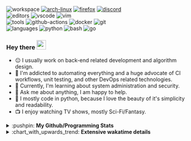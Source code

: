 ![workspace](https://img.shields.io/static/v1?label=&message=workspace:&color=555&style=flat-square)
[![arch-linux](https://img.shields.io/static/v1?logo=arch-linux&label=&message=Arch%20Linux&color=111&logoColor=AAA&style=flat-square)](https://archlinux.org)
[![firefox](https://img.shields.io/static/v1?logo=firefox-browser&label=&message=Firefox&color=111&logoColor=AAA&style=flat-square)](https://mozilla.org/en-US/firefox/)
[![discord](https://img.shields.io/static/v1?logo=discord&label=&message=Discord&color=111&logoColor=AAA&style=flat-square)](https://discord.gg/B8rf3xxgbJ)
<br>
![editors](https://img.shields.io/static/v1?label=&message=editors:&color=555&style=flat-square)
![vscode](https://img.shields.io/static/v1?logo=visual-studio-code&label=&message=vscode&color=111&logoColor=AAA&style=flat-square)
![vim](https://img.shields.io/static/v1?logo=vim&label=&message=vim&color=111&logoColor=AAA&style=flat-square)
<br>
![tools](https://img.shields.io/static/v1?label=&message=tools:&color=555&style=flat-square)
![github-actions](https://img.shields.io/static/v1?logo=github-actions&label=&message=github%20actions&color=111&logoColor=AAA&style=flat-square)
![docker](https://img.shields.io/static/v1?logo=docker&label=&message=docker&color=111&logoColor=AAA&style=flat-square)
![git](https://img.shields.io/static/v1?logo=git&label=&message=git&color=111&logoColor=AAA&style=flat-square)
<br>
![languages](https://img.shields.io/static/v1?label=&message=languages:&color=555&style=flat-square)
![python](https://img.shields.io/static/v1?logo=python&label=&message=python&color=111&logoColor=AAA&style=flat-square&link=)
![bash](https://img.shields.io/static/v1?logo=gnu-bash&label=&message=bash&color=111&logoColor=AAA&style=flat-square)
![go](https://img.shields.io/static/v1?logo=go&label=&message=golang&color=111&logoColor=AAA&style=flat-square)

<!-- Load profile visitor count, but don't display it, keep it as a private stat, no need to show off (888)-->
[](https://visitor-badge.glitch.me/badge?page_id=ItsDrike.ItsDrike)

### Hey there <img src="https://media.giphy.com/media/hvRJCLFzcasrR4ia7z/giphy.gif" width="25px">

- :neutral_face: I usually work on back-end related development and algorithm design.
- :man: I'm addicted to automating everything and a huge advocate of CI workflows, unit testing, and other DevOps related technologies.
- :seedling: Currently, I'm learning about system administration and security.
- :speech_balloon: Ask me about anything, I am happy to help.
- :snake: I mostly code in python, because I love the beauty of it's simplicity and readability.
- :tv: I enjoy watching TV shows, mostly Sci-Fi/Fantasy.

<details>
 <summary>:pushpin: <b>My Github/Programming Stats</b></summary>

 <a href="https://github.com/ItsDrike"><img height="180px" src="https://github-readme-stats.vercel.app/api?username=ItsDrike&show_icons=true&theme=darcula&line_height=27"></a>
 <a href="https://wakatime.com/@itsdrike"><img height="180px" src="https://github-readme-stats.vercel.app/api/wakatime?username=itsdrike&layout=compact&theme=darcula"></a>
 <br>
 <a href="https://github.com/ItsDrike"><img height="182px" src="https://github-readme-streak-stats.herokuapp.com/?user=ItsDrike&theme=dark"></a>
 <a href="https://github.com/ItsDrike"><img height="181px" src="https://github-readme-stats.vercel.app/api/top-langs/?username=ItsDrike&layout=compact&theme=darcula"></a>
  
</details>

<details>
 <summary>:chart_with_upwards_trend: <b>Extensive wakatime details</b></summary>
 
<!--START_SECTION:waka-->
**I'm a Night 🦉** 

```text
🌞 Morning    52 commits     █░░░░░░░░░░░░░░░░░░░░░░░░   5.89% 
🌆 Daytime    312 commits    ████████░░░░░░░░░░░░░░░░░   35.33% 
🌃 Evening    334 commits    █████████░░░░░░░░░░░░░░░░   37.83% 
🌙 Night      185 commits    █████░░░░░░░░░░░░░░░░░░░░   20.95%

```
📅 **I'm Most Productive on Monday** 

```text
Monday       213 commits    ██████░░░░░░░░░░░░░░░░░░░   24.12% 
Tuesday      121 commits    ███░░░░░░░░░░░░░░░░░░░░░░   13.7% 
Wednesday    129 commits    ███░░░░░░░░░░░░░░░░░░░░░░   14.61% 
Thursday     136 commits    ███░░░░░░░░░░░░░░░░░░░░░░   15.4% 
Friday       81 commits     ██░░░░░░░░░░░░░░░░░░░░░░░   9.17% 
Saturday     72 commits     ██░░░░░░░░░░░░░░░░░░░░░░░   8.15% 
Sunday       131 commits    ███░░░░░░░░░░░░░░░░░░░░░░   14.84%

```


📊 **This Week I Spent My Time On** 

```text
💬 Programming Languages: 
Python                   7 hrs 43 mins       ████████████░░░░░░░░░░░░░   48.1% 
C#                       6 hrs               █████████░░░░░░░░░░░░░░░░   37.42% 
Other                    1 hr 23 mins        ██░░░░░░░░░░░░░░░░░░░░░░░   8.67% 
Markdown                 27 mins             ░░░░░░░░░░░░░░░░░░░░░░░░░   2.88% 
JavaScript               14 mins             ░░░░░░░░░░░░░░░░░░░░░░░░░   1.5%

🔥 Editors: 
Neovim                   16 hrs 5 mins       █████████████████████████   100.0%

💻 Operating System: 
Linux                    16 hrs 3 mins       █████████████████████████   100.0%

```

**I Mostly Code in Python** 

```text
Python                   21 repos            █████████████████████░░░░   84.0% 
Shell                    1 repo              █░░░░░░░░░░░░░░░░░░░░░░░░   4.0% 
HTML                     1 repo              █░░░░░░░░░░░░░░░░░░░░░░░░   4.0% 
C                        1 repo              █░░░░░░░░░░░░░░░░░░░░░░░░   4.0% 
C#                       1 repo              █░░░░░░░░░░░░░░░░░░░░░░░░   4.0%

```



 Last Updated on 25/10/2021
<!--END_SECTION:waka-->

</details>
